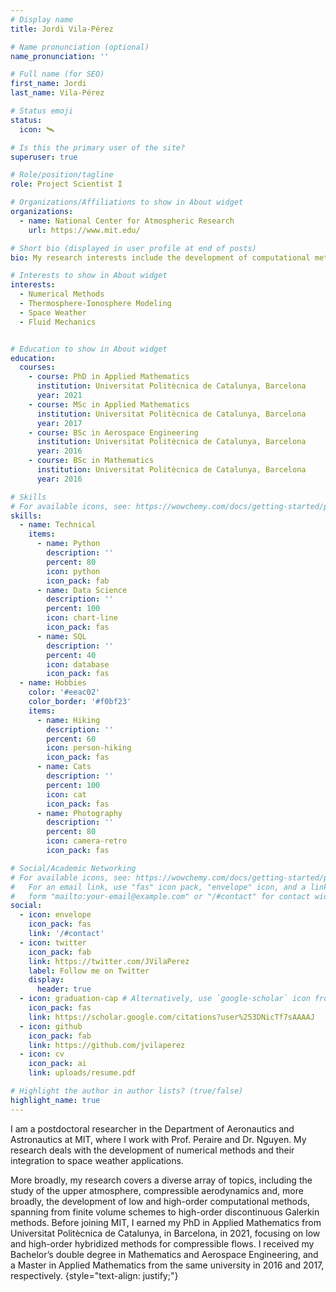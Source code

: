 ```yaml
---
# Display name
title: Jordi Vila-Pérez

# Name pronunciation (optional)
name_pronunciation: ''

# Full name (for SEO)
first_name: Jordi
last_name: Vila-Pérez

# Status emoji
status:
  icon: 🛰

# Is this the primary user of the site?
superuser: true

# Role/position/tagline
role: Project Scientist I

# Organizations/Affiliations to show in About widget
organizations:
  - name: National Center for Atmospheric Research
    url: https://www.mit.edu/

# Short bio (displayed in user profile at end of posts)
bio: My research interests include the development of computational methods, the physical modeling of the upper atmosphere, and compressible aerodynamics.

# Interests to show in About widget
interests:
  - Numerical Methods
  - Thermosphere-Ionosphere Modeling
  - Space Weather
  - Fluid Mechanics


# Education to show in About widget
education:
  courses:
    - course: PhD in Applied Mathematics
      institution: Universitat Politècnica de Catalunya, Barcelona
      year: 2021
    - course: MSc in Applied Mathematics
      institution: Universitat Politècnica de Catalunya, Barcelona
      year: 2017
    - course: BSc in Aerospace Engineering
      institution: Universitat Politècnica de Catalunya, Barcelona
      year: 2016
    - course: BSc in Mathematics
      institution: Universitat Politècnica de Catalunya, Barcelona
      year: 2016

# Skills
# For available icons, see: https://wowchemy.com/docs/getting-started/page-builder/#icons
skills:
  - name: Technical
    items:
      - name: Python
        description: ''
        percent: 80
        icon: python
        icon_pack: fab
      - name: Data Science
        description: ''
        percent: 100
        icon: chart-line
        icon_pack: fas
      - name: SQL
        description: ''
        percent: 40
        icon: database
        icon_pack: fas
  - name: Hobbies
    color: '#eeac02'
    color_border: '#f0bf23'
    items:
      - name: Hiking
        description: ''
        percent: 60
        icon: person-hiking
        icon_pack: fas
      - name: Cats
        description: ''
        percent: 100
        icon: cat
        icon_pack: fas
      - name: Photography
        description: ''
        percent: 80
        icon: camera-retro
        icon_pack: fas

# Social/Academic Networking
# For available icons, see: https://wowchemy.com/docs/getting-started/page-builder/#icons
#   For an email link, use "fas" icon pack, "envelope" icon, and a link in the
#   form "mailto:your-email@example.com" or "/#contact" for contact widget.
social:
  - icon: envelope
    icon_pack: fas
    link: '/#contact'
  - icon: twitter
    icon_pack: fab
    link: https://twitter.com/JVilaPerez
    label: Follow me on Twitter
    display:
      header: true
  - icon: graduation-cap # Alternatively, use `google-scholar` icon from `ai` icon pack
    icon_pack: fas
    link: https://scholar.google.com/citations?user%253DNicTf7sAAAAJ
  - icon: github
    icon_pack: fab
    link: https://github.com/jvilaperez
  - icon: cv
    icon_pack: ai
    link: uploads/resume.pdf

# Highlight the author in author lists? (true/false)
highlight_name: true
---
```


I am a postdoctoral researcher in the Department of Aeronautics and Astronautics at MIT, where I work with Prof. Peraire and Dr. Nguyen. My research deals with the development of numerical methods and their integration to space weather applications.

More broadly, my research covers a diverse array of topics, including the study of the upper atmosphere, compressible aerodynamics and, more broadly, the development of low and high-order computational methods, spanning from finite volume schemes to high-order discontinuous Galerkin methods.
Before joining MIT, I earned my PhD in Applied Mathematics from Universitat Politècnica de Catalunya, in Barcelona, in 2021, focusing on low and high-order hybridized methods for compressible flows. I received my Bachelor’s double degree in Mathematics and Aerospace Engineering, and a Master in Applied Mathematics from the same university in 2016 and 2017, respectively.
{style="text-align: justify;"}
